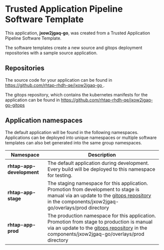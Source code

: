 # Trusted Application Pipeline Software Template

This application, **jxow2jgaq-go**, was created from a Trusted Application Pipeline Software Template.

The software templates create a new source and gitops deployment repositories with a sample source application. 

## Repositories

The source code for your application can be found in [https://github.com/rhtap-rhdh-qe/jxow2jgaq-go ](https://github.com/rhtap-rhdh-qe/jxow2jgaq-go ).
 
The gitops repository, which contains the kubernetes manifests for the application can be found in 
[https://github.com/rhtap-rhdh-qe/jxow2jgaq-go-gitops ](https://github.com/rhtap-rhdh-qe/jxow2jgaq-go-gitops ) 

## Application namespaces 

The default application will be found in the following namespaces. Applications can be deployed into unique namespaces or multiple software templates can also bet generated into the same group namespaces.  

|  Namespace   |  Description   |  
| -------- | -------- |   
| **rhtap-app-development** | The default application during development. Every build will be deployed to this namespace for testing. | 
| **rhtap-app-stage** | The staging namespace for this application. Promotion from development to stage is manual via an update to the [gitops repository](https://github.com/rhtap-rhdh-qe/jxow2jgaq-go-gitops ) in the components/jxow2jgaq-go/overlays/prod directory |  
| **rhtap-app-prod** | The production namespace for this application. Promotion from stage to production is manual via an update to the [gitops repository](https://github.com/rhtap-rhdh-qe/jxow2jgaq-go-gitops ) in the components/jxow2jgaq-go/overlays/prod directory | 